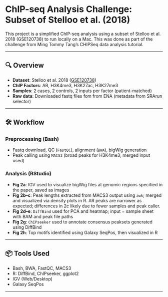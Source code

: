# ChIP-seq Analysis Challenge: Subset of Stelloo et al. (2018)

This project is a simplified ChIP-seq analysis using a subset of Stelloo et al. 2018 (GSE120738) to run locally on a Mac. This was done as part of the challenge from Ming Tommy Tang’s CHIPSeq data analysis tutorial.

---

## 🔍 Overview

- **Dataset**: Stelloo et al. 2018 ([GSE120738](https://www.ncbi.nlm.nih.gov/geo/query/acc.cgi?acc=GSE120738))
- **ChIP Factors**: AR, H3K4me3, H3K27ac, H3K27me3
- **Samples**: 2 cases, 2 controls, 2 inputs per factor (patient-matched)
- **Raw data**: Downloaded fastq files fom from ENA (metadata from SRArun selector)

---

## 🛠️ Workflow

### Preprocessing (Bash)
- Fastq download, QC (`FastQC`), alignment (`BWA`), bigWig generation
- Peak calling using `MACS3` (broad peaks for H3K4me3; merged input used)

### Analysis (RStudio)
- **Fig 2a**: IGV used to visualize bigWig files at genomic regions specified in the paper, saved as images
- **Fig 2b–c**: Peak lengths extracted from MACS3 output using `awk`; merged and visualized via density plots in R. AR peaks are narrower as expected; differences in 2c likely due to fewer samples and peak caller.
- **Fig 2d–e**: `DiffBind` used for PCA and heatmap; input = sample sheet with BAM and peak file paths
- **Fig 2g**: `ChIPseeker` used to annotate consensus peaksets generated using DiffBind
- **Fig 2h**: Top motifs identified using Galaxy SeqPos, then visualized in R

---

## 📦 Tools Used

- Bash, BWA, FastQC, MACS3
- R: DiffBind, ChIPseeker, ggplot2
- IGV (Web/Desktop)
- Galaxy SeqPos

---


